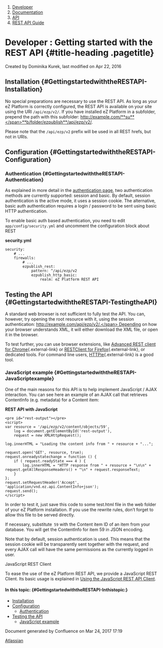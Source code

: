 1.  <span>[Developer](index.html)</span>
2.  <span>[Documentation](Documentation_31429504.html)</span>
3.  <span>[API](API_31429524.html)</span>
4.  <span>[REST API Guide](REST-API-Guide_31430286.html)</span>

<span id="title-text"> Developer : Getting started with the REST API </span> {#title-heading .pagetitle}
============================================================================

Created by <span class="author"> Dominika Kurek</span>, last modified on
Apr 22, 2016

Installation {#GettingstartedwiththeRESTAPI-Installation}
------------

No special preparations are necessary to use the REST API. As long as
your eZ Platform is correctly configured, the REST API is available on
your site using the URI `/api/ezp/v2/`. If you have installed eZ
Platform in a subfolder, prepend the path with this subfolder: <span
class="nolink">http://example.com/**su**</span>**b/folder/ezpublish**/api/ezp/v2/.

<span
class="aui-icon aui-icon-small aui-iconfont-warning confluence-information-macro-icon"></span>
Please note that the `/api/ezp/v2` prefix will be used in all REST
hrefs, but not in URIs.

Configuration {#GettingstartedwiththeRESTAPI-Configuration}
-------------

### Authentication {#GettingstartedwiththeRESTAPI-Authentication}

As explained in more detail in the [authentication
page](REST-API-Authentication_31430293.html), two authentication methods
are currently supported: session and basic. By default, session
authentication is the active mode, it uses a session cookie. The
alternative, basic auth authentication requires a login / password to be
sent using basic HTTP authentication.

To enable basic auth based authentication, you need to edit
`app/config/security.yml` and uncomment the configuration block about
REST

**security.yml**

~~~~ brush:
security:
    # ...
    firewalls:
        # ...
        ezpublish_rest:
            pattern: ^/api/ezp/v2
            ezpublish_http_basic:
                realm: eZ Platform REST API
~~~~

Testing the API {#GettingstartedwiththeRESTAPI-TestingtheAPI}
---------------

A standard web browser is not sufficient to fully test the API. You can,
however, try opening the root resource with it, using the session
authentication: <span
class="nolink">http://example.com/api/ezp/v2/.</span> Depending on how
your browser understands XML, it will either download the XML file, or
open it in the browser.

To test further, you can use browser extensions, like [Advanced REST
client for
Chrome](https://chrome.google.com/webstore/detail/advanced-rest-client/hgmloofddffdnphfgcellkdfbfbjeloo){.external-link}
or [RESTClient for
Firefox](https://addons.mozilla.org/firefox/addon/restclient/){.external-link},
or dedicated tools. For command line users,
[HTTPie](https://github.com/jkbr/httpie){.external-link} is a good tool.

### JavaScript example {#GettingstartedwiththeRESTAPI-JavaScriptexample}

One of the main reasons for this API is to help implement JavaScript /
AJAX interaction. You can see here an example of an AJAX call that
retrieves ContentInfo (e.g. metadata) for a Content item:

**REST API with JavaScript**

~~~~ brush:
<pre id="rest-output"></pre>
<script>
var resource = '/api/ezp/v2/content/objects/59',
    log = document.getElementById('rest-output'),
    request = new XMLHttpRequest();

log.innerHTML = "Loading the content info from " + resource + "...";

request.open('GET', resource, true);
request.onreadystatechange = function () {
    if ( request.readyState === 4 ) {
        log.innerHTML = "HTTP response from " + resource + "\n\n" + request.getAllResponseHeaders() + "\n" + request.responseText;
    }
};
request.setRequestHeader('Accept', 'application/vnd.ez.api.ContentInfo+json');
request.send();
</script>
~~~~

In order to test it, just save this code to some test.html file in the
web folder of your eZ Platform installation. If you use the rewrite
rules, don’t forget to allow this file to be served directly.

If necessary, substitute` 59` with the Content item ID of an item from
your database. You will get the ContentInfo for item 59 in JSON
encoding.

Note that by default, session authentication is used. This means that
the session cookie will be transparently sent together with the request,
and every AJAX call will have the same permissions as the currently
logged in user.

JavaScript REST Client

<span
class="aui-icon aui-icon-small aui-iconfont-info confluence-information-macro-icon"></span>
To ease the use of the eZ Platform REST API, we provide a JavaScript
REST Client. Its basic usage is explained in [Using the JavaScript REST
API Client](Using-the-JavaScript-REST-API-Client_31430299.html).

#### In this topic: {#GettingstartedwiththeRESTAPI-Inthistopic:}

-   [Installation](#GettingstartedwiththeRESTAPI-Installation)
-   [Configuration](#GettingstartedwiththeRESTAPI-Configuration)
    -   [Authentication](#GettingstartedwiththeRESTAPI-Authentication)
-   [Testing the API](#GettingstartedwiththeRESTAPI-TestingtheAPI)
    -   [JavaScript
        example](#GettingstartedwiththeRESTAPI-JavaScriptexample)

Document generated by Confluence on Mar 24, 2017 17:19

[Atlassian](http://www.atlassian.com/)


